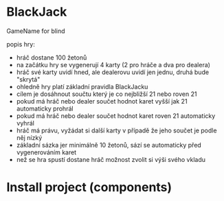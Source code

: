 # BlackJack
GameName for blind

popis hry:

- hráč dostane 100 žetonů
- na začátku hry se vygenerují 4 karty (2 pro hráče a dva pro dealera)
- hráč své karty uvidí hned, ale dealerovu uvidí jen jednu, druhá bude "skrytá"
- ohledně hry platí základní pravidla BlackJacku
- cílem je dosáhnout součtu který je co nejbližší 21 nebo roven 21
- pokud má hráč nebo dealer součet hodnot karet vyšší jak 21 automaticky prohrál
- pokud má hráč nebo dealer součet hodnot karet roven 21 automaticky vyhrál
- hráč má právu, vyžádat si další karty v případě že jeho součet je podle něj nízký
- základní sázka jer minimálně 10 žetonů, sází se automaticky před vygenerováním karet
- než se hra spustí dostane hráč možnost zvolit si výši svého vkladu

# Install project (components)

